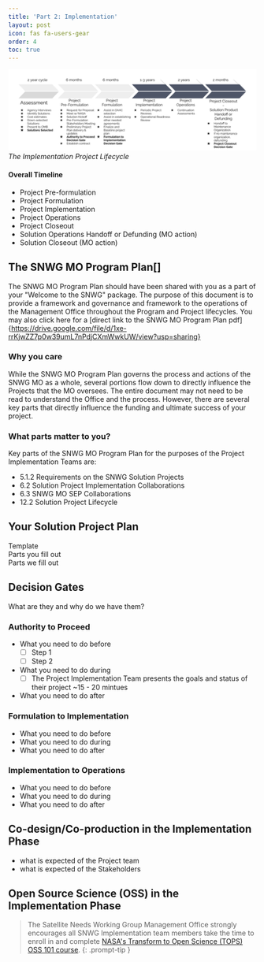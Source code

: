 ```yaml
---
title: 'Part 2: Implementation'
layout: post
icon: fas fa-users-gear
order: 4
toc: true
---
```

![](assets/Implementation-Process.png)
_The Implementation Project Lifecycle_

#### Overall Timeline
- Project Pre-formulation
- Project Formulation
- Project Implementation
- Project Operations
- Project Closeout
- Solution Operations Handoff or Defunding (MO action)
- Solution Closeout (MO action)

## The SNWG MO Program Plan[]
The SNWG MO Program Plan should have been shared with you as a part of your "Welcome to the SNWG" package. The purpose of this document is to provide a framework and governance and framework to the operations of the Management Office throughout the Program and Project lifecycles. You may also click here for a [direct link to the SNWG MO Program Plan pdf]{https://drive.google.com/file/d/1xe-rrKjwZZ7p0w39umL7nPdjCXmWwkUW/view?usp=sharing}

### Why you care <br>
While the SNWG MO Program Plan governs the process and actions of the SNWG MO as a whole, several portions flow down to directly influence the Projects that the MO oversees. The entire document may not need to be read to understand the Office and the process. However, there are several key parts that directly influence the funding and ultimate success of your project. 

### What parts matter to you? 
Key parts of the SNWG MO Program Plan for the purposes of the Project Implementation Teams are:
- 5.1.2 Requirements on the SNWG Solution Projects
- 6.2 Solution Project Implementation Collaborations
- 6.3 SNWG MO SEP Collaborations
- 12.2 Solution Project Lifecycle


## Your Solution Project Plan
Template <br>
Parts you fill out <br>
Parts we fill out <br>

## Decision Gates
What are they and why do we have them?

### Authority to Proceed
- What you need to do before
    - [ ] Step 1
    - [ ] Step 2
- What you need to do during
    - [ ] The Project Implementation Team presents the goals and status of their project  ~15 - 20 mintues

- What you need to do after

### Formulation to Implementation
- What you need to do before
- What you need to do during
- What you need to do after

### Implementation to Operations 
- What you need to do before
- What you need to do during
- What you need to do after

## Co-design/Co-production in the Implementation Phase
- what is expected of the Project team
- what is expected of the Stakeholders

## Open Source Science (OSS) in the Implementation Phase

<!-- markdownlint-capture -->
<!-- markdownlint-disable -->
> The Satellite Needs Working Group Management Office strongly encourages all SNWG Implementation team members take the time to enroll in and complete [NASA's Transform to Open Science (TOPS) OSS 101 course](https://nasa.github.io/Transform-to-Open-Science/).
{: .prompt-tip }

<!-- markdownlint-restore -->
